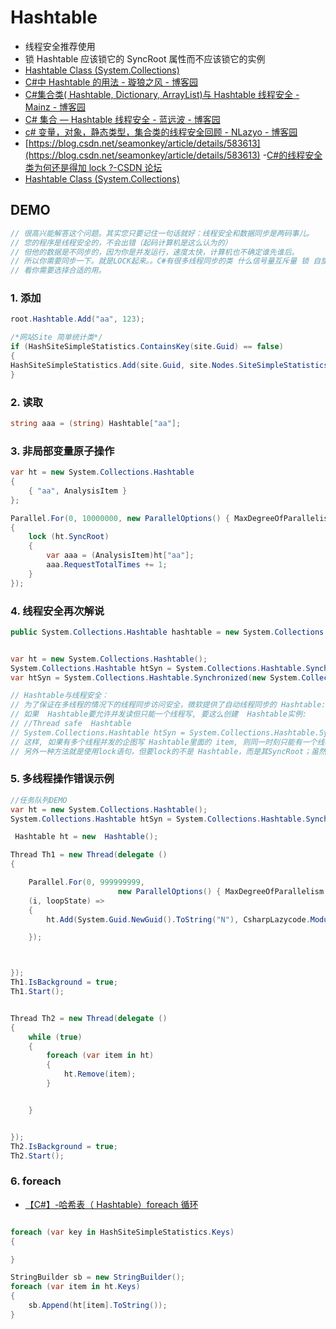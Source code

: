 # Hashtable

- 线程安全推荐使用
- 锁 Hashtable 应该锁它的 SyncRoot 属性而不应该锁它的实例
- [Hashtable Class (System.Collections)](https://docs.microsoft.com/en-us/dotnet/api/system.collections.Hashtable?view=netcore-3.1)
- [C#中 Hashtable 的用法 - 璇狼之风 - 博客园](https://www.cnblogs.com/houlin/p/3512480.html)
- [C#集合类( Hashtable, Dictionary, ArrayList)与 Hashtable 线程安全 - Mainz - 博客园](https://www.cnblogs.com/mainz/archive/2008/04/06/csharp_hashtable_dictionary_arraylist_threadsafe.html)
- [C# 集合 — Hashtable 线程安全 - 蓝远波 - 博客园](https://www.cnblogs.com/lanyuanbo/p/5857038.html)
- [c# 变量，对象，静态类型，集合类的线程安全回顾 - NLazyo - 博客园](https://www.cnblogs.com/bile/p/6114506.html)
- [https://blog.csdn.net/seamonkey/article/details/583613](https://blog.csdn.net/seamonkey/article/details/583613) -[C#的线程安全类为何还是得加 lock ?-CSDN 论坛](https://bbs.csdn.net/topics/391982454)
- [Hashtable Class (System.Collections)](https://docs.microsoft.com/en-us/dotnet/api/system.collections.Hashtable?view=netframework-4.8)

## DEMO

```c#
// 很高兴能解答这个问题。其实您只要记住一句话就好：线程安全和数据同步是两码事儿。
// 您的程序是线程安全的，不会出错（起码计算机是这么认为的）
// 但他的数据是不同步的，因为你是并发运行，速度太快，计算机也不确定谁先谁后。
// 所以你需要同步一下。就是LOCK起来。。C#有很多线程同步的类 什么信号量互斥量 锁 自旋锁。
// 看你需要选择合适的用。
```

### 1. 添加

```c#
root.Hashtable.Add("aa", 123);

/*网站Site 简单统计类*/
if (HashSiteSimpleStatistics.ContainsKey(site.Guid) == false)
{
HashSiteSimpleStatistics.Add(site.Guid, site.Nodes.SiteSimpleStatistics ?? new Core.Engine.Website.Models.SiteSimpleStatistics());
}
```

### 2. 读取

```c#
string aaa = (string) Hashtable["aa"];
```

### 3. 非局部变量原子操作

```c#
var ht = new System.Collections.Hashtable
{
    { "aa", AnalysisItem }
};

Parallel.For(0, 10000000, new ParallelOptions() { MaxDegreeOfParallelism = 5000 }, (i, loopState) =>
{
    lock (ht.SyncRoot)
    {
        var aaa = (AnalysisItem)ht["aa"];
        aaa.RequestTotalTimes += 1;
    }
});

```

### 4. 线程安全再次解说

```c#
public System.Collections.Hashtable hashtable = new System.Collections.Hashtable();


var ht = new System.Collections.Hashtable();
System.Collections.Hashtable htSyn = System.Collections.Hashtable.Synchronized(new System.Collections.Hashtable());
var htSyn = System.Collections.Hashtable.Synchronized(new System.Collections.Hashtable());

// Hashtable与线程安全：
// 为了保证在多线程的情况下的线程同步访问安全，微软提供了自动线程同步的 Hashtable:
// 如果  Hashtable要允许并发读但只能一个线程写, 要这么创建  Hashtable实例:
// //Thread safe  Hashtable
// System.Collections.Hashtable htSyn = System.Collections.Hashtable.Synchronized(new System.Collections.Hashtable());
// 这样, 如果有多个线程并发的企图写 Hashtable里面的 item, 则同一时刻只能有一个线程写, 其余阻塞; 对读的线程则不受影响。
// 另外一种方法就是使用lock语句，但要lock的不是 Hashtable，而是其SyncRoot；虽然不推荐这种方法，但效果一样的，因为源代码就是这样实现的:
```

### 5. 多线程操作错误示例

```c#
//任务队列DEMO
var ht = new System.Collections.Hashtable();
System.Collections.Hashtable htSyn = System.Collections.Hashtable.Synchronized(new System.Collections.Hashtable());

 Hashtable ht = new  Hashtable();

Thread Th1 = new Thread(delegate ()
{

    Parallel.For(0, 999999999,
                        new ParallelOptions() { MaxDegreeOfParallelism = 100 },
    (i, loopState) =>
    {
        ht.Add(System.Guid.NewGuid().ToString("N"), CsharpLazycode.Module.Laycode.words.Util.GenerateSurname());

    });



});
Th1.IsBackground = true;
Th1.Start();


Thread Th2 = new Thread(delegate ()
{
    while (true)
    {
        foreach (var item in ht)
        {
            ht.Remove(item);
        }


    }


});
Th2.IsBackground = true;
Th2.Start();
```

### 6. foreach

- [【C#】-哈希表（ Hashtable）foreach 循环](https://blog.csdn.net/myxzxd/article/details/86908339)

```c#

foreach (var key in HashSiteSimpleStatistics.Keys)
{

}

StringBuilder sb = new StringBuilder();
foreach (var item in ht.Keys)
{
    sb.Append(ht[item].ToString());
}
```
